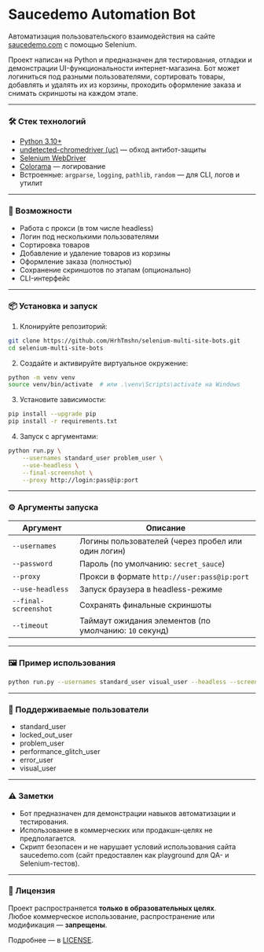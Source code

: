 # Saucedemo Automation Bot

Автоматизация пользовательского взаимодействия на сайте [saucedemo.com](https://www.saucedemo.com) с помощью Selenium.

Проект написан на Python и предназначен для тестирования, отладки и демонстрации UI-функциональности интернет-магазина. Бот может логиниться под разными пользователями, сортировать товары, добавлять и удалять их из корзины, проходить оформление заказа и снимать скриншоты на каждом этапе.

---

### 🛠️ Стек технологий

- [Python 3.10+](https://www.python.org/downloads/)
- [undetected-chromedriver (uc)](https://pypi.org/project/undetected-chromedriver/) — обход антибот-защиты
- [Selenium WebDriver](https://pypi.org/project/selenium/)
- [Colorama](https://pypi.org/project/colorama/) — логирование
- Встроенные: `argparse`, `logging`, `pathlib`, `random` — для CLI, логов и утилит
---

### 🚀 Возможности

- Работа с прокси (в том числе headless)
- Логин под несколькими пользователями
- Сортировка товаров
- Добавление и удаление товаров из корзины
- Оформление заказа (полностью)
- Сохранение скриншотов по этапам (опционально)
- CLI-интерфейс

---

### 📦 Установка и запуск

1. Клонируйте репозиторий:

```bash
git clone https://github.com/HrhTmshn/selenium-multi-site-bots.git
cd selenium-multi-site-bots
```

2. Создайте и активируйте виртуальное окружение:

```bash
python -m venv venv
source venv/bin/activate  # или .\venv\Scripts\activate на Windows
```

3. Установите зависимости:

```bash
pip install --upgrade pip
pip install -r requirements.txt
```

4. Запуск с аргументами:

```bash
python run.py \
    --usernames standard_user problem_user \
    --use-headless \
    --final-screenshot \
    --proxy http://login:pass@ip:port
```

---

### ⚙️ Аргументы запуска

| Аргумент             | Описание                                               |
| -------------------- | ------------------------------------------------------ |
| `--usernames`        | Логины пользователей (через пробел или один логин)     |
| `--password`         | Пароль (по умолчанию: `secret_sauce`)                  |
| `--proxy`            | Прокси в формате `http://user:pass@ip:port`            |
| `--use-headless`     | Запуск браузера в headless-режиме                      |
| `--final-screenshot` | Сохранять финальные скриншоты                          |
| `--timeout`          | Таймаут ожидания элементов (по умолчанию: `10` секунд) |

---

### 🖼 Пример использования

```bash
python run.py --usernames standard_user visual_user --headless --screenshot
```

---

### 🧪 Поддерживаемые пользователи

- standard_user
- locked_out_user
- problem_user
- performance_glitch_user
- error_user
- visual_user

---

### ⚠️ Заметки

- Бот предназначен для демонстрации навыков автоматизации и тестирования.
- Использование в коммерческих или продакшн-целях не предполагается.
- Скрипт безопасен и не нарушает условий использования сайта saucedemo.com (сайт предоставлен как playground для QA- и Selenium-тестов).

---

### 📄 Лицензия

Проект распространяется **только в образовательных целях**.  
Любое коммерческое использование, распространение или модификация — **запрещены**.

Подробнее — в [LICENSE](./LICENSE).
